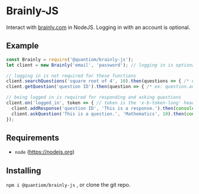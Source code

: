 # Brainly-JS
Interact with [brainly.com](https://brainly.com) in NodeJS.
Logging in with an account is optional.

## Example
```js
const Brainly = require('@quantiom/brainly-js');
let client = new Brainly('email', 'password'); // logging in is optional

// logging in is not required for these functions
client.searchQuestions('square root of 4', 10).then(questions => { /* ex: question.answers */ });
client.getQuestion('question ID').then(question => { /* ex: question.answers */ });

// being logged in is required for responding and asking questions
client.on('logged_in', token => { // token is the 'x-b-token-long' header used for authorization in requests
  client.addResponse('question ID', 'This is a response.').then(console.log); // respond to a question
  client.askQuestion('This is a question.', 'Mathematics', 10).then(console.log); // ask question for 10 points in the Mathematics category
});
```

## Requirements
- `node` (https://nodejs.org)

## Installing
`npm i @quantiom/brainly-js` , or clone the git repo.
